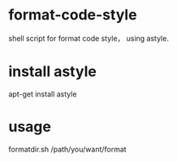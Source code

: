 # format-code-style
shell script for format code style， using astyle.

# install astyle
apt-get install astyle

# usage
formatdir.sh /path/you/want/format
